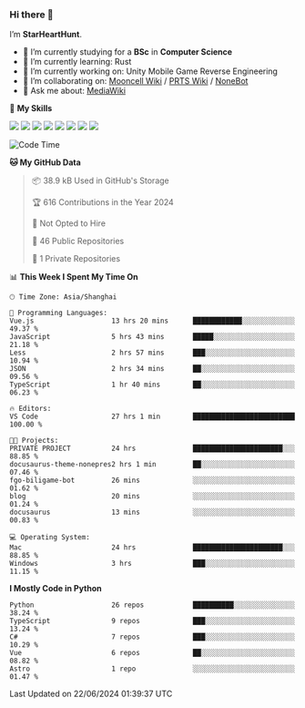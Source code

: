 ### Hi there 👋

I’m **StarHeartHunt**.

- 🏫 I’m currently studying for a **BSc** in **Computer Science**
- 🌱 I’m currently learning: Rust
- 🔭 I’m currently working on: Unity Mobile Game Reverse Engineering
- 👯 I’m collaborating on: [Mooncell Wiki](https://fgo.wiki/) / [PRTS Wiki](http://prts.wiki/) / [NoneBot](https://github.com/nonebot)
- 💬 Ask me about: [MediaWiki](https://www.mediawiki.org)

🌟 **My Skills**

![](https://img.shields.io/badge/-Python-3e74a2?style=flat-square&logo=Python&logoColor=fff)
![](https://img.shields.io/badge/-Node.js-339933?style=flat-square&logo=node.js&logoColor=fff)
![](https://img.shields.io/badge/-Vue-4fc08d?style=flat-square&logo=vue.js&logoColor=fff)
![](https://img.shields.io/badge/-React-2d98ce?style=flat-square&logo=React&logoColor=fff)
![](https://img.shields.io/badge/-TypeScript-3178C6?style=flat-square&logo=TypeScript&logoColor=fff)
![](https://img.shields.io/badge/-Docker-2496ED?style=flat-square&logo=Docker&logoColor=fff)
![](https://img.shields.io/badge/-Linux-000000?style=flat-square&logo=Linux&logoColor=fff)
![](https://img.shields.io/badge/-Dotnet-512bd4?style=flat-square&logo=.net&logoColor=fff)

<!--START_SECTION:waka-->
![Code Time](http://img.shields.io/badge/Code%20Time-1%2C119%20hrs%2050%20mins-blue)

**🐱 My GitHub Data** 

> 📦 38.9 kB Used in GitHub's Storage 
 > 
> 🏆 616 Contributions in the Year 2024
 > 
> 🚫 Not Opted to Hire
 > 
> 📜 46 Public Repositories 
 > 
> 🔑 1 Private Repositories 
 > 
📊 **This Week I Spent My Time On** 

```text
🕑︎ Time Zone: Asia/Shanghai

💬 Programming Languages: 
Vue.js                   13 hrs 20 mins      ████████████░░░░░░░░░░░░░   49.37 % 
JavaScript               5 hrs 43 mins       █████░░░░░░░░░░░░░░░░░░░░   21.18 % 
Less                     2 hrs 57 mins       ███░░░░░░░░░░░░░░░░░░░░░░   10.94 % 
JSON                     2 hrs 34 mins       ██░░░░░░░░░░░░░░░░░░░░░░░   09.56 % 
TypeScript               1 hr 40 mins        ██░░░░░░░░░░░░░░░░░░░░░░░   06.23 % 

🔥 Editors: 
VS Code                  27 hrs 1 min        █████████████████████████   100.00 % 

🐱‍💻 Projects: 
PRIVATE PROJECT          24 hrs              ██████████████████████░░░   88.85 % 
docusaurus-theme-nonepres2 hrs 1 min         ██░░░░░░░░░░░░░░░░░░░░░░░   07.46 % 
fgo-biligame-bot         26 mins             ░░░░░░░░░░░░░░░░░░░░░░░░░   01.62 % 
blog                     20 mins             ░░░░░░░░░░░░░░░░░░░░░░░░░   01.24 % 
docusaurus               13 mins             ░░░░░░░░░░░░░░░░░░░░░░░░░   00.83 % 

💻 Operating System: 
Mac                      24 hrs              ██████████████████████░░░   88.85 % 
Windows                  3 hrs               ███░░░░░░░░░░░░░░░░░░░░░░   11.15 % 
```

**I Mostly Code in Python** 

```text
Python                   26 repos            ██████████░░░░░░░░░░░░░░░   38.24 % 
TypeScript               9 repos             ███░░░░░░░░░░░░░░░░░░░░░░   13.24 % 
C#                       7 repos             ███░░░░░░░░░░░░░░░░░░░░░░   10.29 % 
Vue                      6 repos             ██░░░░░░░░░░░░░░░░░░░░░░░   08.82 % 
Astro                    1 repo              ░░░░░░░░░░░░░░░░░░░░░░░░░   01.47 % 
```




 Last Updated on 22/06/2024 01:39:37 UTC
<!--END_SECTION:waka-->
